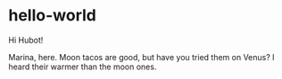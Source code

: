 # hello-world

Hi Hubot!

Marina, here. Moon tacos are good, but have you tried them on Venus? I heard their warmer than the moon ones.
